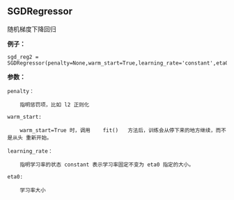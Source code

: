 ## SGDRegressor

随机梯度下降回归

__例子：__

    sgd_reg2 = SGDRegressor(penalty=None,warm_start=True,learning_rate='constant',eta0=0.005)

__参数：__

    penalty：
        
        指明惩罚项，比如 l2 正则化

    warm_start:	

        warm_start=True	时，调用	fit()	方法后，训练会从停下来的地方继续，而不是从头 重新开始。

    learning_rate：
        
        指明学习率的状态 constant 表示学习率固定不变为 eta0 指定的大小。

    eta0: 
        
        学习率大小

